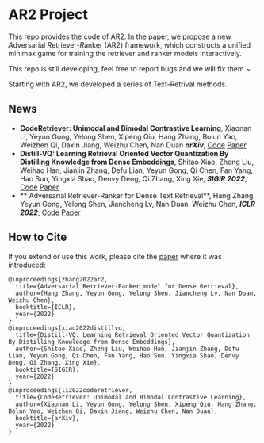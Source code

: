 # AR2 Project
This repo provides the code of AR2. In the paper, we propose a new *A*dversarial *R*etriever-*R*anker (AR2) framework, which constructs a unified minimax game for training the retriever and ranker models interactively.

This repo is still developing, feel free to report bugs and we will fix them ~

Starting with AR2, we developed a series of Text-Retrival methods. 

## News

- **CodeRetriever: Unimodal and Bimodal Contrastive Learning**, Xiaonan Li, Yeyun Gong, Yelong Shen, Xipeng Qiu, Hang Zhang, Bolun Yao, Weizhen Qi, Daxin Jiang, Weizhu Chen, Nan Duan ***arXiv***, [Code](https://github.com/microsoft/AR2/tree/main/CodeRetriever) [Paper](https://arxiv.org/abs/2201.10866) 
- **Distill-VQ: Learning Retrieval Oriented Vector Quantization By Distilling Knowledge from Dense Embeddings**, Shitao Xiao, Zheng Liu, Weihao Han, Jianjin Zhang, Defu Lian, Yeyun Gong, Qi Chen, Fan Yang, Hao Sun, Yingxia Shao, Denvy Deng, Qi Zhang, Xing Xie, ***SIGIR 2022***, [Code](https://github.com/staoxiao/LibVQ) [Paper](https://arxiv.org/abs/2204.00185)
- ** Adversarial Retriever-Ranker for Dense Text Retrieval**, Hang Zhang, Yeyun Gong, Yelong Shen, Jiancheng Lv, Nan Duan, Weizhu Chen, ***ICLR 2022***, [Code](https://github.com/microsoft/AR2/tree/main/AR2) [Paper](https://arxiv.org/abs/2110.03611)  



## How to Cite
If you extend or use this work, please cite the [paper](https://arxiv.org/pdf/2001.04063) where it was introduced:
```
@inproceedings{zhang2022ar2,
  title={Adversarial Retriever-Ranker model for Dense Retrieval},
  author={Hang Zhang, Yeyun Gong, Yelong Shen, Jiancheng Lv, Nan Duan, Weizhu Chen},
  booktitle={ICLR},
  year={2022}
}
@inproceedings{xiao2022distillvq,
  title={Distill-VQ: Learning Retrieval Oriented Vector Quantization By Distilling Knowledge from Dense Embeddings},
  author={Shitao Xiao, Zheng Liu, Weihao Han, Jianjin Zhang, Defu Lian, Yeyun Gong, Qi Chen, Fan Yang, Hao Sun, Yingxia Shao, Denvy Deng, Qi Zhang, Xing Xie},
  booktitle={SIGIR},
  year={2022}
}
@inproceedings{li2022coderetriever,
  title={CodeRetriever: Unimodal and Bimodal Contrastive Learning},
  author={Xiaonan Li, Yeyun Gong, Yelong Shen, Xipeng Qiu, Hang Zhang, Bolun Yao, Weizhen Qi, Daxin Jiang, Weizhu Chen, Nan Duan},
  booktitle={arXiv},
  year={2022}
}
```
